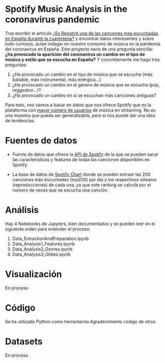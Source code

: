 # Spotify Music Analysis in the coronavirus pandemic

Tras escribir el artículo [¿Es Resistiré una de las canciones más escuchadas en España durante la cuarentena?](https://www.akakicreations.com/es-resistire-una-de-las-canciones-mas-escuchadas-en-espana-durante-la-cuarentena/) y encontrar datos interesantes y sobre todo curiosos, quise indagar en nuestro consumo de música en la pandemia del coronavirus en España. Este proyecto nace de una pregunta sencilla: **¿ha provocado la aparición del coronavirus un cambio en el tipo de música y estilo que se escucha en España?** Y concretamente me hago tres preguntas:
1. ¿Ha provocado un cambio en el tipo de música que se escucha (más bailable, más instrumental, más enérgica...)
2. ¿Ha provocado un cambio en el género de música que se escucha (pop, reggeaton...)?
3. ¿Ha provocado un cambio en si se escuchan más canciones antiguas?

Para esto, nos vamos a basar en datos que nos ofrece Spotify que es la plataforma con [mayor número de usuarios](https://es.statista.com/grafico/19793/usuarios-activos-y-de-pago-de-spotify/) de música en streaming. No es una muestra que pueda ser generalizable, pero si nos puede dar una idea de tendencias.

# Fuentes de datos

 - Fuente de datos que ofrece la [API de Spotify](https://developer.spotify.com/documentation/web-api/) de la que se pueden sacar las características y features de todas las canciones disponibles en Spotify.
   
 - La base de datos de [Spotify Chart](https://spotifycharts.com/regional) donde se pueden extraer las 200 canciones más escuchadas (top200) por día y los respectivos streams (reproducciones) de cada una, ya que este ranking se calcula por el número de veces que se escucha una canción.

# Análisis
Hay 4 Notebooks de Jupyters, bien documentados y se pueden leer en el siguiente orden para entender el proceso:
1. Data_ExtractionAndPreparation.ipynb
2. Data_Analysis1_Features.ipynb
3. Data_Analysis2_Genres.ipynb
4. Data_Analysis3_Oldies.ipynb

# Visualización
En proceso

# Código
Se ha utilizado Python como herramienta
Agradecimiento código de otros
# Datasets
En proceso

<!--stackedit_data:
eyJoaXN0b3J5IjpbLTEyMjUwMTE0MzQsLTIwOTQ2MDIwOTYsLT
I2NzY5ODYwNiw1ODEyNDg5NThdfQ==
-->